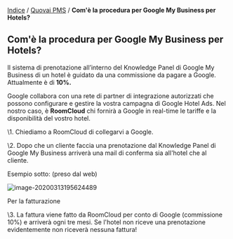  [Indice](index.html) / [Quovai PMS](quovai-pms-it.md) / **Com'è la procedura per Google My Business per Hotels?**

## Com'è la procedura per Google My Business per Hotels?

Il sistema di prenotazione all’interno del Knowledge Panel di Google My Business di un hotel è guidato da una commissione da pagare a Google. Attualmente è di **10%.**

Google collabora con una rete di partner di integrazione autorizzati che possono configurare e gestire la vostra campagna di Google Hotel Ads. Nel nostro caso, è **RoomCloud** chi fornirà a Google in real-time le tariffe e la disponibilità del vostro hotel.

\1. Chiediamo a RoomCloud di collegarvi a Google.

\2. Dopo che un cliente faccia una prenotazione dal Knowledge Panel di Google My Business arriverà una mail di conferma sia all'hotel che al cliente. 

Esempio sotto: (preso dal web)

![image-20200313195624489](C:\Users\annem\AppData\Roaming\Typora\typora-user-images\image-20200313195624489.png)

Per la fatturazione

\3. La fattura viene fatto da RoomCloud per conto di Google (commissione 10%) e arriverà ogni tre mesi. Se l'hotel non riceve una prenotazione evidentemente non riceverà nessuna fattura! 





























 